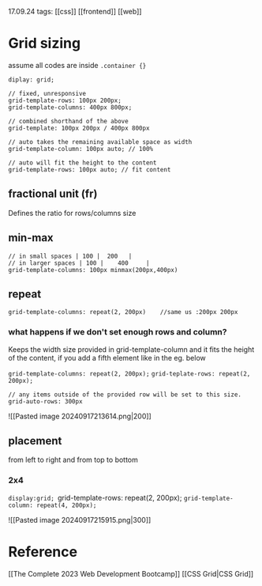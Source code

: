 17.09.24
tags: [[css]] [[frontend]] [[web]]

# Grid sizing

assume all codes are inside `.container {}`

	diplay: grid;
	
	// fixed, unresponsive
	grid-template-rows: 100px 200px;
	grid-template-columns: 400px 800px;
	
	// combined shorthand of the above
	grid-template: 100px 200px / 400px 800px

	// auto takes the remaining available space as width
	grid-template-column: 100px auto; // 100%

	// auto will fit the height to the content
	grid-template-rows: 100px auto; // fit content


## fractional unit (fr)
Defines the ratio for rows/columns size

## min-max

	// in small spaces | 100 |  200   |
	// in larger spaces | 100 |    400     |
	grid-template-columns: 100px minmax(200px,400px)


## repeat
`grid-template-columns: repeat(2, 200px)    //same us :200px 200px`  


### what happens if we don't set enough rows and column?
Keeps the width size provided in grid-template-column and it fits the height of the content, if you add a fifth element like in the eg. below

`grid-template-columns: repeat(2, 200px);`
`grid-teplate-rows: repeat(2, 200px);`

`// any items outside of the provided row will be set to this size.`
`grid-auto-rows: 300px `


![[Pasted image 20240917213614.png|200]]


## placement
from left to right and from top to bottom
### 2x4
`display:grid;
`grid-template-rows: repeat(2, 200px);
`grid-template-column: repeat(4, 200px);`

![[Pasted image 20240917215915.png|300]]



# Reference

[[The Complete 2023 Web Development Bootcamp]]
[[CSS Grid|CSS Grid]] 